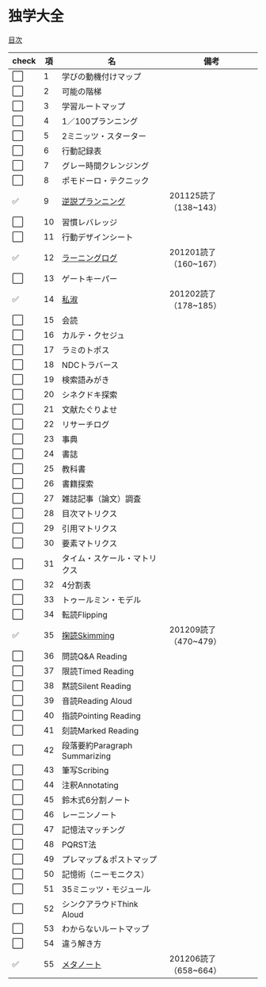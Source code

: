# 独学大全
[目次](https://www.diamond.co.jp/book/9784478108536.html)

|check|項|名|備考|
|--|--|--|--|
|:white_large_square:|1|学びの動機付けマップ||
|:white_large_square:|2|可能の階梯||
|:white_large_square:|3|学習ルートマップ||
|:white_large_square:|4|1／100プランニング||
|:white_large_square:|5|2ミニッツ・スターター||
|:white_large_square:|6|行動記録表||
|:white_large_square:|7|グレー時間クレンジング||
|:white_large_square:|8|ポモドーロ・テクニック||
|:white_check_mark:|9|[逆説プランニング](9_逆説プランニング.md)|201125読了（138~143）|
|:white_large_square:|10|習慣レバレッジ||
|:white_large_square:|11|行動デザインシート||
|:white_check_mark:|12|[ラーニングログ](12_ラーニングログ.md)|201201読了（160~167）|
|:white_large_square:|13|ゲートキーパー||
|:white_check_mark:|14|[私淑](14_私淑.md)|201202読了（178~185）|
|:white_large_square:|15|会読||
|:white_large_square:|16|カルテ・クセジュ||
|:white_large_square:|17|ラミのトポス||
|:white_large_square:|18|NDCトラバース||
|:white_large_square:|19|検索語みがき||
|:white_large_square:|20|シネクドキ探索||
|:white_large_square:|21|文献たぐりよせ||
|:white_large_square:|22|リサーチログ||
|:white_large_square:|23|事典||
|:white_large_square:|24|書誌||
|:white_large_square:|25|教科書||
|:white_large_square:|26|書籍探索||
|:white_large_square:|27|雑誌記事（論文）調査||
|:white_large_square:|28|目次マトリクス||
|:white_large_square:|29|引用マトリクス||
|:white_large_square:|30|要素マトリクス||
|:white_large_square:|31|タイム・スケール・マトリクス||
|:white_large_square:|32|4分割表||
|:white_large_square:|33|トゥールミン・モデル||
|:white_large_square:|34|転読Flipping||
|:white_check_mark:|35|[掬読Skimming](35_掬読.md)|201209読了（470~479）|
|:white_large_square:|36|問読Q&A Reading||
|:white_large_square:|37|限読Timed Reading||
|:white_large_square:|38|黙読Silent Reading||
|:white_large_square:|39|音読Reading Aloud||
|:white_large_square:|40|指読Pointing Reading||
|:white_large_square:|41|刻読Marked Reading||
|:white_large_square:|42|段落要約Paragraph Summarizing||
|:white_large_square:|43|筆写Scribing||
|:white_large_square:|44|注釈Annotating||
|:white_large_square:|45|鈴木式6分割ノート||
|:white_large_square:|46|レーニンノート||
|:white_large_square:|47|記憶法マッチング||
|:white_large_square:|48|PQRST法||
|:white_large_square:|49|プレマップ＆ポストマップ||
|:white_large_square:|50|記憶術（ニーモニクス）||
|:white_large_square:|51|35ミニッツ・モジュール||
|:white_large_square:|52|シンクアラウドThink Aloud||
|:white_large_square:|53|わからないルートマップ||
|:white_large_square:|54|違う解き方||
|:white_check_mark:|55|[メタノート](55_メタノート.md)|201206読了（658~664）|
